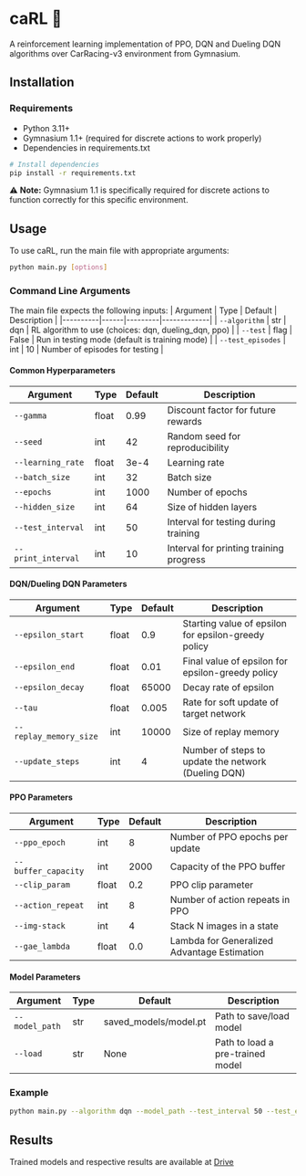 # caRL 🚗​

A reinforcement learning implementation of PPO, DQN and Dueling DQN algorithms over CarRacing-v3 environment from Gymnasium.

## Installation

### Requirements 

- Python 3.11+ 
- Gymnasium 1.1+ (required for discrete actions to work properly)
- Dependencies in requirements.txt

```bash
# Install dependencies
pip install -r requirements.txt
```

⚠️ **Note:** Gymnasium 1.1 is specifically required for discrete actions to function correctly for this specific environment.

## Usage

To use caRL, run the main file with appropriate arguments:

```bash
python main.py [options]
```

### Command Line Arguments

The main file expects the following inputs:
| Argument | Type | Default | Description |
|----------|------|---------|-------------|
| `--algorithm` | str | dqn | RL algorithm to use (choices: dqn, dueling_dqn, ppo) |
| `--test` | flag | False | Run in testing mode (default is training mode) |
| `--test_episodes` | int | 10 | Number of episodes for testing |

#### Common Hyperparameters
| Argument | Type | Default | Description |
|----------|------|---------|-------------|
| `--gamma` | float | 0.99 | Discount factor for future rewards |
| `--seed` | int | 42 | Random seed for reproducibility |
| `--learning_rate` | float | 3e-4 | Learning rate |
| `--batch_size` | int | 32 | Batch size |
| `--epochs` | int | 1000 | Number of epochs |
| `--hidden_size` | int | 64 | Size of hidden layers |
| `--test_interval` | int | 50 | Interval for testing during training |
| `--print_interval` | int | 10 | Interval for printing training progress |

#### DQN/Dueling DQN Parameters
| Argument | Type | Default | Description |
|----------|------|---------|-------------|
| `--epsilon_start` | float | 0.9 | Starting value of epsilon for epsilon-greedy policy |
| `--epsilon_end` | float | 0.01 | Final value of epsilon for epsilon-greedy policy |
| `--epsilon_decay` | float | 65000 | Decay rate of epsilon |
| `--tau` | float | 0.005 | Rate for soft update of target network |
| `--replay_memory_size` | int | 10000 | Size of replay memory |
| `--update_steps` | int | 4 | Number of steps to update the network (Dueling DQN) |

#### PPO Parameters
| Argument | Type | Default | Description |
|----------|------|---------|-------------|
| `--ppo_epoch` | int | 8 | Number of PPO epochs per update |
| `--buffer_capacity` | int | 2000 | Capacity of the PPO buffer |
| `--clip_param` | float | 0.2 | PPO clip parameter |
| `--action_repeat` | int | 8 | Number of action repeats in PPO |
| `--img-stack` | int | 4 | Stack N images in a state |
| `--gae_lambda` | float | 0.0 | Lambda for Generalized Advantage Estimation |

#### Model Parameters
| Argument | Type | Default | Description |
|----------|------|---------|-------------|
| `--model_path` | str | saved_models/model.pt | Path to save/load model |
| `--load` | str | None | Path to load a pre-trained model |

### Example

```bash
python main.py --algorithm dqn --model_path --test_interval 50 --test_episodes 5 --print_interval 10 --batch_size 256 --epochs 2000
```

##  Results

Trained models and respective results are available at [Drive](https://drive.google.com/drive/folders/1LG_uuVDHuBI0FI_EJMPgvxiZyh4Nn2aM?usp=sharing)

